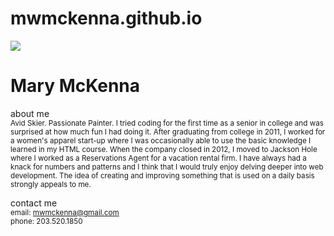 mwmckenna.github.io
===================
<head>
	<script>
	</script>
</head>
<body>
	<div class="Mary"><img src="http://i.imgur.com/J9VR78V.png?2">
	</div>
<h1>Mary McKenna</h1>
	<p>about me<br />
		<small> Avid Skier. Passionate Painter. I tried coding for the first time as a senior in college and was surprised at how much fun I had doing it. After graduating from college in 2011,  I worked for a women's apparel start-up where I was occasionally able to use the basic knowledge I learned in my HTML course. When the company closed in 2012, I moved to Jackson Hole where I worked as a Reservations Agent for a vacation rental firm. I have always had a knack for numbers and patterns and I think that I would truly enjoy delving deeper into web development. The idea of creating and improving something that is used on a daily basis strongly appeals to me.</small></p>
	<p>contact me<br />
		<small> email: <a href="#">mwmckenna@gmail.com</a><br />phone: 203.520.1850</p>

</body>
